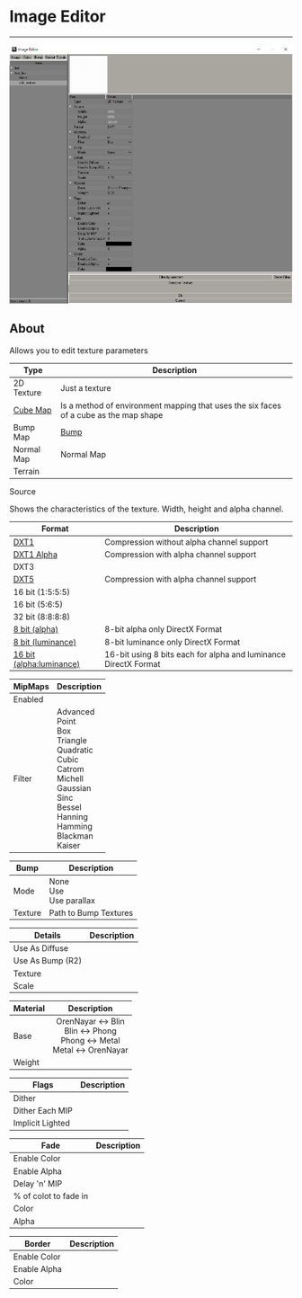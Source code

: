 # Image Editor

___

![image-editor centered](sdk-image/image-editor.png)

## About

Allows you to edit texture parameters

| Type | Description |
|---|---|
| 2D Texture | Just a texture |
| [Cube Map](https://en.wikipedia.org/wiki/Cube_mapping) | Is a method of environment mapping that uses the six faces of a cube as the map shape |
| Bump Map | [Bump](../main-folders-and-files/file-formats/index.html#bumpdds-1) |
| Normal Map | Normal Map |
| Terrain |  |

Source

Shows the characteristics of the texture. Width, height and alpha channel.

| Format | Description |
|---|---|
| [DXT1](https://www.fsdeveloper.com/wiki/index.php?title=DXT_compression_explained#DXT1) | Compression without alpha channel support |
| [DXT1 Alpha](https://www.fsdeveloper.com/wiki/index.php?title=DXT_compression_explained#DXT1_with_alpha) | Compression with alpha channel support |
| DXT3 |  |
| [DXT5](https://www.fsdeveloper.com/wiki/index.php?title=DXT_compression_explained#DXT5) | Compression with alpha channel support |
| 16 bit (1:5:5:5) |  |
| 16 bit (5:6:5) |  |
| 32 bit (8:8:8:8) |  |
| [8 bit (alpha)](https://learn.microsoft.com/en-us/windows/win32/direct3d9/d3dformat) | 8-bit alpha only DirectX Format |
| [8 bit (luminance)](https://learn.microsoft.com/en-us/windows/win32/direct3d9/d3dformat) | 8-bit luminance only DirectX Format |
| [16 bit (alpha:luminance)](https://learn.microsoft.com/en-us/windows/win32/direct3d9/d3dformat) | 16-bit using 8 bits each for alpha and luminance DirectX Format |

| MipMaps | Description |
|---|---|
| Enabled |  |
| Filter | Advanced<br> Point<br> Box<br> Triangle<br> Quadratic<br> Cubic<br> Catrom<br> Michell<br> Gaussian<br> Sinc<br> Bessel<br> Hanning<br> Hamming<br> Blackman<br> Kaiser |

| Bump | Description |
|---|---|
| Mode | None<br> Use<br> Use parallax |
| Texture | Path to Bump Textures |

| Details | Description |
|---|---|
| Use As Diffuse |  |
| Use As Bump (R2) |  |
| Texture |  |
| Scale |  |

| Material | Description |
|---|:---:|
| Base | OrenNayar <-> Blin<br> Blin <-> Phong<br> Phong <-> Metal<br> Metal <-> OrenNayar |
| Weight |  |

| Flags | Description |
|---|---|
| Dither |  |
| Dither Each MIP |  |
| Implicit Lighted |  |

| Fade | Description |
|---|---|
| Enable Color |  |
| Enable Alpha |  |
| Delay 'n' MIP |  |
| % of colot to fade in  |  |
| Color |  |
| Alpha |  |

| Border | Description |
|---|---|
| Enable Color |  |
| Enable Alpha |  |
| Color |  |
